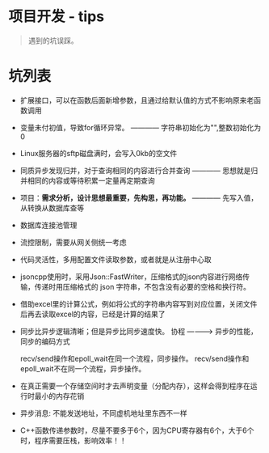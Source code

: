 # 项目开发 - tips

> 遇到的坑误踩。

# 坑列表

* 扩展接口，可以在函数后面新增参数，且通过给默认值的方式不影响原来老函数调用
* 变量未付初值，导致for循环异常。 ———— 字符串初始化为"",整数初始化为0
* Linux服务器的sftp磁盘满时，会写入0kb的空文件
* 同质异步发现归并，对于查询相同的内容进行合并查询  ———— 思想就是归并相同的内容或等待积累一定量再定期查询
* 项目：**需求分析，设计思想最重要，先构思，再功能。**   ———— 先写入值，从转换从数据库查等
* 数据库连接池管理
* 流控限制，需要从网关侧统一考虑
* 代码灵活性，多用配置文件读取参数，或者就是从注册中心取
* jsoncpp使用时，采用Json::FastWriter，压缩格式的json内容进行网络传输，传递时用压缩格式的 json 字符串，不包含没有必要的空格和换行符。
* 借助excel里的计算公式，例如将公式的字符串内容写到对应位置，关闭文件后再去读取excel的内容，已经是计算的结果了

* 同步比异步逻辑清晰；但是异步比同步速度快。
    协程 ————> 异步的性能，同步的编码方式

    recv/send操作和epoll_wait在同一个流程，同步操作。
    recv/send操作和epoll_wait不在同一个流程，异步操作。

* 在真正需要一个存储空间时才去声明变量（分配内存），这样会得到程序在运行时最小的内存花销
* 异步消息: 不能发送地址，不同虚机地址里东西不一样
* C++函数传递参数时，尽量不要多于6个，因为CPU寄存器有6个，大于6个时，程序需要压栈，影响效率！！
